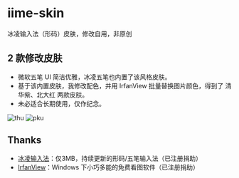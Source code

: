 # iime-skin
冰凌输入法（形码）皮肤，修改自用，非原创

## 2 款修改皮肤
- 微软五笔 UI 简洁优雅，冰凌五笔也内置了该风格皮肤。
- 基于该内置皮肤，我修改配色，并用 IrfanView 批量替换图片颜色，得到了 清华紫、北大红 两款皮肤。
- 未必适合长期使用，仅作纪念。

![thu](https://github.com/user-attachments/assets/1e4e9816-dca0-4904-9164-0adf909afdbf)
![pku](https://github.com/user-attachments/assets/28ce9def-de41-4871-9323-68a60146ffff)

## Thanks
- [冰凌输入法](https://icesofts.com/)：仅3MB，持续更新的形码/五笔输入法（已注册捐助）
- [IrfanView](https://www.irfanview.com/)：Windows 下小巧多能的免费看图软件（已注册捐助）

